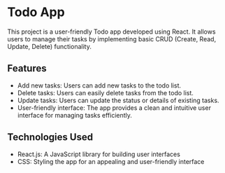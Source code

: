 # Todo App

This project is a user-friendly Todo app developed using React. It allows users to manage their tasks by implementing basic CRUD (Create, Read, Update, Delete) functionality.

## Features

- Add new tasks: Users can add new tasks to the todo list.
- Delete tasks: Users can easily delete tasks from the todo list.
- Update tasks: Users can update the status or details of existing tasks.
- User-friendly interface: The app provides a clean and intuitive user interface for managing tasks efficiently.

## Technologies Used

- React.js: A JavaScript library for building user interfaces
- CSS: Styling the app for an appealing and user-friendly interface

